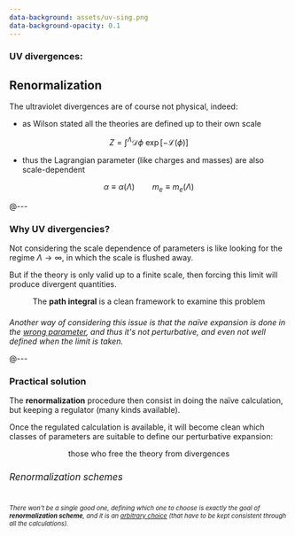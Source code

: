 ```yaml
---
data-background: assets/uv-sing.png
data-background-opacity: 0.1
---
```


### UV divergences:

## Renormalization

The ultraviolet divergences are of course not physical, indeed:

- as Wilson stated all the theories are defined up to their own scale

$$
Z = \int^\Lambda \mathcal{D}\phi ~ \exp[-\mathcal{L}(\phi)]
$$

- thus the Lagrangian parameter (like charges and masses) are also
  scale-dependent

$$
\alpha \equiv \alpha(\Lambda)
\qquad
m_e \equiv m_e(\Lambda)
$$

@---

### Why UV divergencies?

Not considering the scale dependence of parameters is like looking for the
regime $\Lambda \to \infty$, in which the scale is flushed away.

But if the theory is only valid up to a finite scale, then forcing this limit
will produce divergent quantities.

<p style="text-align: center">
  The <strong>path integral</strong> is a clean framework to examine this problem
</p>

<p style="margin-top: 1.5em; font-style: italic">
  Another way of considering this issue is that the naïve expansion is done in
  the <u>wrong parameter</u>, and thus it's not perturbative, and even not well
  defined when the limit is taken.
</p>

@---

### Practical solution

The **renormalization** procedure then consist in doing the naïve calculation,
but keeping a regulator (many kinds available).

Once the regulated calculation is available, it will become clean which classes
of parameters are suitable to define our perturbative expansion:

<p style="text-align: center">
  those who free the theory from divergences
</p>

<div style="font-size: 80%; margin-top: 1em">
  <h6 style="text-align: left; text-transform: none; font-size: 1.5em">
    Renormalization schemes
  </h6>
  
  <p style="font-style: italic">
  There won't be a single good one, defining which one to choose is exactly the
  goal of <strong>renormalization scheme</strong>, and it is an <u>arbitrary choice</u>
  (that have to be kept consistent through all the calculations).
  </p>
</div>
